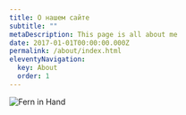 ```yaml
---
title: О нашем сайте
subtitle: ""
metaDescription: This page is all about me
date: 2017-01-01T00:00:00.000Z
permalink: /about/index.html
eleventyNavigation:
  key: About
  order: 1
---
```

![Fern in Hand](/src/assets/img/fern-forest.jpeg "Fern in Hand")